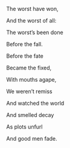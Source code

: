 The worst have won,

And the worst of all:

The worst’s been done

Before the fall. 

Before the fate

Became the fixed,

With mouths agape,

We weren’t remiss

And watched the world

And smelled decay 

As plots unfurl

And good men fade.
